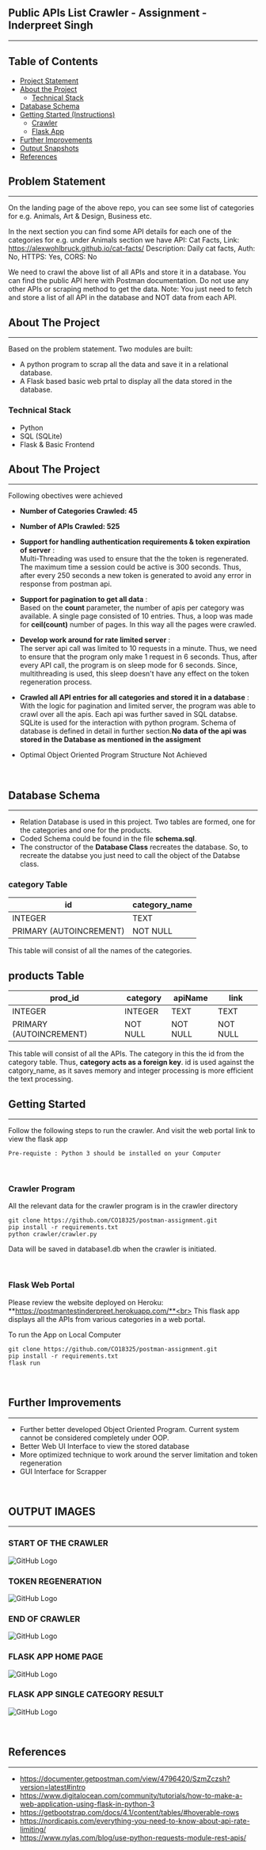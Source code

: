 ## Public APIs List Crawler - Assignment - Inderpreet Singh
<hr>

<!-- TABLE OF CONTENTS -->

## Table of Contents
- [Project Statement](#problem-statement)
- [About the Project](#about-the-project)
  - [Technical Stack](#technical-stack)
- [Database Schema](#database-schema)
- [Getting Started (Instructions)](#getting-started)
  - [Crawler](#crawler-program)
  - [Flask App](#flask-web-portal)
- [Further Improvements](#further-improvements)
- [Output Snapshots](#output-images)
- [References](#references)

<!-- Project Breakdown -->
## Problem Statement
<hr>

On the landing page of the above repo, you can see some list of categories for e.g. Animals, Art & Design, Business etc.

In the next section you can find some API details for each one of the categories for e.g. under Animals section we have 
API:  Cat Facts, Link: https://alexwohlbruck.github.io/cat-facts/
Description: Daily cat facts, Auth: No, HTTPS: Yes, CORS: No

We need to crawl the above list of all APIs and store it in a database. You can find the public API here with Postman documentation. Do not use any other APIs or scraping method to get the data. 
Note: You just need to fetch and store a list of all API in the database and NOT data from each API.

<!-- ABOUT THE PROJECT -->

## About The Project
<hr>

Based on the problem statement. Two modules are built:

- A python program to scrap all the data and save it in a relational database.
- A Flask based basic web prtal to display all the data stored in the database.

### Technical Stack
- Python 
- SQL (SQLite)
- Flask & Basic Frontend



## About The Project
<hr>

Following obectives were achieved<br>
- **Number of Categories Crawled: 45**
- **Number of APIs Crawled: 525** 
- **Support for handling authentication requirements & token expiration of server** :<br> 
Multi-Threading was used to ensure that the the token is regenerated. The maximum time a session could be active is 300 seconds. Thus, after every 250 seconds a new token is generated to avoid any error in response from postman api. 
- **Support for pagination to get all data** :<br>
Based on the **count** parameter, the number of apis per category was available. A single page consisted of 10 entries. Thus, a loop was made for **ceil(count)** number of pages. In this way all the pages were crawled.
- **Develop work around for rate limited server** :<br>
The server api call was limited to 10 requests in a minute. Thus, we need to ensure that the program only make 1 request in 6 seconds. Thus, after every API call, the program is on sleep mode for 6 seconds. Since, multithreading is used, this sleep doesn't have any effect on the token regeneration process.

- **Crawled all API entries for all categories and stored it in a database** :<br>
With the logic for pagination and limited server, the program was able to crawl over all the apis. Each api was further saved in SQL databse. SQLite is used for the interaction with python program. Schema of database is defined in detail in further section.**No data of the api was stored in the Database as mentioned in the assigment**

- Optimal Object Oriented Program Structure Not Achieved

<br>

## Database Schema
<hr>

- Relation Database is used in this project. Two tables are formed, one for the categories and one for the products. 
- Coded Schema could be found in the file  **schema.sql**.
- The constructor of the **Database Class** recreates the database. So, to recreate the databse you just need to call the object of the Databse class.<br>

### category Table
id                      | category_name
-------------           | -------------
INTEGER                 | TEXT
PRIMARY (AUTOINCREMENT) | NOT NULL

This table will consist of all the names of the categories.<br>

## products Table
prod_id                 | category      | apiName       | link 
-------------           | ------------- | ------------- | -------------
INTEGER                 | INTEGER       | TEXT          | TEXT
PRIMARY (AUTOINCREMENT) | NOT NULL      | NOT NULL      | NOT NULL

This table will consist of all the APIs. The category in this the id from the category table. Thus, **category acts as a foreign key**. id is used against the catgory_name, as it saves memory and integer processing is more efficient the text processing. 


## Getting Started
<hr>

Follow the following steps to run the crawler. And visit the web portal link to view the flask app 

```
Pre-requiste : Python 3 should be installed on your Computer
```
<br>

### Crawler Program
All the relevant data for the crawler program is in the crawler directory



```
git clone https://github.com/CO18325/postman-assignment.git
pip install -r requirements.txt
python crawler/crawler.py

```
Data will be saved in database1.db when the crawler is initiated.

<br>

### Flask Web Portal

Please review the website deployed on Heroku:<br>
**https://postmantestinderpreet.herokuapp.com/**<br>
This flask app displays all the APIs from various categories in a web portal. <br>


To run the App on Local Computer

```
git clone https://github.com/CO18325/postman-assignment.git
pip install -r requirements.txt
flask run
```





<br>

## Further Improvements
<hr>

- Further better developed Object Oriented Program. Current system cannot be considered completely under OOP.
- Better Web UI Interface to view the stored database
- More optimized technique to work around the server limitation and token regeneration
- GUI Interface for Scrapper


<br>




## OUTPUT IMAGES
<hr>

### START OF THE CRAWLER

![GitHub Logo](/output_images/initialize_crawl.PNG)

### TOKEN REGENERATION

![GitHub Logo](/output_images/Token_Renewal.PNG)

### END OF CRAWLER

![GitHub Logo](/output_images/last_cat_res.PNG)


### FLASK APP HOME PAGE

![GitHub Logo](/output_images/flask-intro.PNG)

### FLASK APP SINGLE CATEGORY RESULT

![GitHub Logo](output_images/single_category.PNG)

<br>

## References
<hr>

- https://documenter.getpostman.com/view/4796420/SzmZczsh?version=latest#intro
- https://www.digitalocean.com/community/tutorials/how-to-make-a-web-application-using-flask-in-python-3
- https://getbootstrap.com/docs/4.1/content/tables/#hoverable-rows
- https://nordicapis.com/everything-you-need-to-know-about-api-rate-limiting/
- https://www.nylas.com/blog/use-python-requests-module-rest-apis/


